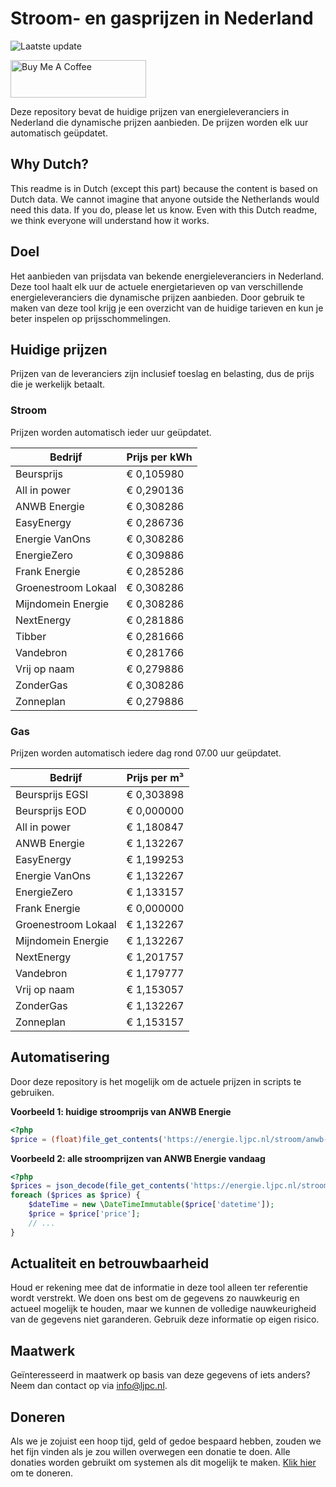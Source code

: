 # Stroom- en gasprijzen in Nederland

![Laatste update](https://img.shields.io/badge/laatste%20update-2024--01--11%2014%3A00%20CET-brightgreen)

<a href="https://www.buymeacoffee.com/Lars-" target="_blank"><img src="https://cdn.buymeacoffee.com/buttons/v2/default-orange.png" alt="Buy Me A Coffee" height="60" style="height: 60px !important;width: 217px !important;" ></a>

Deze repository bevat de huidige prijzen van energieleveranciers in Nederland die dynamische prijzen aanbieden. De prijzen worden elk uur automatisch geüpdatet.

## Why Dutch?

This readme is in Dutch (except this part) because the content is based on Dutch data. We cannot imagine that anyone outside the Netherlands would need this data. If you do, please let us know. Even with this Dutch readme, we think
everyone will understand how it works.

## Doel

Het aanbieden van prijsdata van bekende energieleveranciers in Nederland. Deze tool haalt elk uur de actuele energietarieven op van verschillende energieleveranciers die dynamische prijzen aanbieden. Door gebruik te maken van deze tool
krijg je een overzicht van de huidige tarieven en kun je beter inspelen op prijsschommelingen.

## Huidige prijzen

Prijzen van de leveranciers zijn inclusief toeslag en belasting, dus de prijs die je werkelijk betaalt.

### Stroom

Prijzen worden automatisch ieder uur geüpdatet.

 Bedrijf | Prijs per kWh 
---------|---------------
Beursprijs | € 0,105980
All in power | € 0,290136
ANWB Energie | € 0,308286
EasyEnergy | € 0,286736
Energie VanOns | € 0,308286
EnergieZero | € 0,309886
Frank Energie | € 0,285286
Groenestroom Lokaal | € 0,308286
Mijndomein Energie | € 0,308286
NextEnergy | € 0,281886
Tibber | € 0,281666
Vandebron | € 0,281766
Vrij op naam | € 0,279886
ZonderGas | € 0,308286
Zonneplan | € 0,279886


### Gas

Prijzen worden automatisch iedere dag rond 07.00 uur geüpdatet.

 Bedrijf | Prijs per m³ 
---------|--------------
Beursprijs EGSI | € 0,303898
Beursprijs EOD | € 0,000000
All in power | € 1,180847
ANWB Energie | € 1,132267
EasyEnergy | € 1,199253
Energie VanOns | € 1,132267
EnergieZero | € 1,133157
Frank Energie | € 0,000000
Groenestroom Lokaal | € 1,132267
Mijndomein Energie | € 1,132267
NextEnergy | € 1,201757
Vandebron | € 1,179777
Vrij op naam | € 1,153057
ZonderGas | € 1,132267
Zonneplan | € 1,153157


## Automatisering

Door deze repository is het mogelijk om de actuele prijzen in scripts te gebruiken.

**Voorbeeld 1: huidige stroomprijs van ANWB Energie**

```php
<?php
$price = (float)file_get_contents('https://energie.ljpc.nl/stroom/anwb-energie-nu.txt');

```

**Voorbeeld 2: alle stroomprijzen van ANWB Energie vandaag**

```php
<?php
$prices = json_decode(file_get_contents('https://energie.ljpc.nl/stroom/all-in-power-vandaag.json'),true);
foreach ($prices as $price) {
    $dateTime = new \DateTimeImmutable($price['datetime']);
    $price = $price['price'];
    // ...
}
```

## Actualiteit en betrouwbaarheid

Houd er rekening mee dat de informatie in deze tool alleen ter referentie wordt verstrekt. We doen ons best om de gegevens zo nauwkeurig en actueel mogelijk te houden, maar we kunnen de volledige nauwkeurigheid van de gegevens niet
garanderen. Gebruik deze informatie op eigen risico.

## Maatwerk

Geïnteresseerd in maatwerk op basis van deze gegevens of iets anders? Neem dan contact op
via [info@ljpc.nl](mailto:info@ljpc.nl?subject=Energie%20prijzen).

## Doneren

Als we je zojuist een hoop tijd, geld of gedoe bespaard hebben, zouden we het fijn vinden als je zou willen overwegen een
donatie te doen. Alle donaties worden gebruikt om systemen als dit mogelijk te
maken. [Klik hier](https://www.buymeacoffee.com/Lars-) om te doneren.
